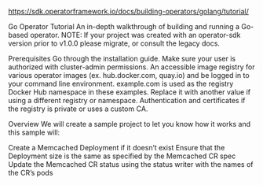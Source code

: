 <https://sdk.operatorframework.io/docs/building-operators/golang/tutorial/>

Go Operator Tutorial
An in-depth walkthrough of building and running a Go-based operator.
NOTE: If your project was created with an operator-sdk version prior to v1.0.0 please migrate, or consult the legacy docs.

Prerequisites
Go through the installation guide.
Make sure your user is authorized with cluster-admin permissions.
An accessible image registry for various operator images (ex. hub.docker.com, quay.io) and be logged in to your command line environment.
example.com is used as the registry Docker Hub namespace in these examples. Replace it with another value if using a different registry or namespace.
Authentication and certificates if the registry is private or uses a custom CA.

Overview
We will create a sample project to let you know how it works and this sample will:

Create a Memcached Deployment if it doesn’t exist
Ensure that the Deployment size is the same as specified by the Memcached CR spec
Update the Memcached CR status using the status writer with the names of the CR’s pods
